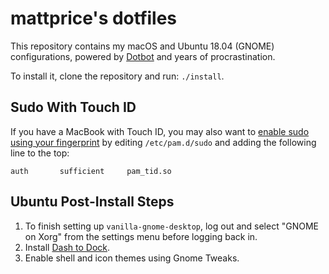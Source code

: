 # mattprice's dotfiles

This repository contains my macOS and Ubuntu 18.04 (GNOME) configurations, powered by [Dotbot](https://github.com/anishathalye/dotbot) and years of procrastination.

To install it, clone the repository and run: `./install`.

## Sudo With Touch ID

If you have a MacBook with Touch ID, you may also want to [enable sudo using your fingerprint](https://twitter.com/cabel/status/931292107372838912) by editing `/etc/pam.d/sudo` and adding the following line to the top:

```text
auth       sufficient     pam_tid.so
```

## Ubuntu Post-Install Steps

1. To finish setting up `vanilla-gnome-desktop`, log out and select "GNOME on Xorg" from the settings menu before logging back in.
2. Install [Dash to Dock](https://extensions.gnome.org/extension/307/dash-to-dock/).
3. Enable shell and icon themes using Gnome Tweaks.
